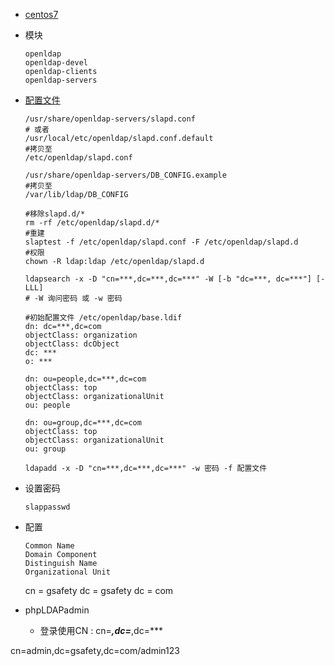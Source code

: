 - [centos7](http://www.server-world.info/en/note?os=CentOS_7&p=openldap)
- 模块
    ```
    openldap
    openldap-devel
    openldap-clients
    openldap-servers
    ```
- [配置文件](http://wangzan18.blog.51cto.com/8021085/1835595)
    ```
    /usr/share/openldap-servers/slapd.conf
    # 或者
    /usr/local/etc/openldap/slapd.conf.default    
    #拷贝至
    /etc/openldap/slapd.conf

    /usr/share/openldap-servers/DB_CONFIG.example
    #拷贝至
    /var/lib/ldap/DB_CONFIG

    #移除slapd.d/*
    rm -rf /etc/openldap/slapd.d/*
    #重建
    slaptest -f /etc/openldap/slapd.conf -F /etc/openldap/slapd.d
    #权限
    chown -R ldap:ldap /etc/openldap/slapd.d

    ldapsearch -x -D "cn=***,dc=***,dc=***" -W [-b "dc=***, dc=***"] [-LLL]
    # -W 询问密码 或 -w 密码

    #初始配置文件 /etc/openldap/base.ldif
    dn: dc=***,dc=com
    objectClass: organization
    objectClass: dcObject
    dc: ***
    o: ***

    dn: ou=people,dc=***,dc=com
    objectClass: top
    objectClass: organizationalUnit
    ou: people

    dn: ou=group,dc=***,dc=com
    objectClass: top
    objectClass: organizationalUnit
    ou: group

    ldapadd -x -D "cn=***,dc=***,dc=***" -w 密码 -f 配置文件
    ```

- 设置密码
    ```
    slappasswd
    ```
- 配置
    ```
    Common Name
    Domain Component
    Distinguish Name
    Organizational Unit
    ```

    cn = gsafety
    dc = gsafety
    dc = com
- phpLDAPadmin
    - 登录使用CN : cn=***,dc=***,dc=***

cn=admin,dc=gsafety,dc=com/admin123
